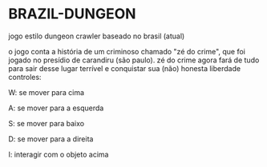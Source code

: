 # BRAZIL-DUNGEON
jogo estilo dungeon crawler baseado no brasil (atual)

o jogo conta a história de um criminoso chamado "zé do crime", que foi jogado no presídio de carandiru (são paulo). zé do crime agora fará de tudo para sair desse lugar terrível e conquistar sua (não) honesta liberdade
controles:

W: se mover para cima

A: se mover para a esquerda

S: se mover para baixo

D: se mover para a direita

I: interagir com o objeto acima
